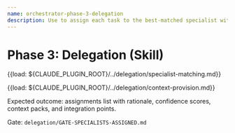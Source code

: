 ```yaml
---
name: orchestrator-phase-3-delegation
description: Use to assign each task to the best-matched specialist with sufficient context and clear integration points. Enforce the Delegation gate before coordination.
---
```


# Phase 3: Delegation (Skill)

{{load: ${CLAUDE_PLUGIN_ROOT}/../delegation/specialist-matching.md}}

{{load: ${CLAUDE_PLUGIN_ROOT}/../delegation/context-provision.md}}

Expected outcome: assignments list with rationale, confidence scores, context packs, and integration points.

Gate: `delegation/GATE-SPECIALISTS-ASSIGNED.md`